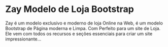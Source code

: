 # Zay Modelo de Loja Bootstrap
 Zay é um modelo exclusivo e moderno de loja Online na Web, é um modelo Bootstrap de Página moderna e Limpa. Com Perfeito para um site de Loja.  Ele vem com todos os recursos e seções essenciais para criar um site impressionante...
